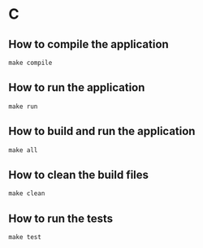 # C

## How to compile the application

`make compile`

## How to run the application

`make run`

## How to build and run the application

`make all`

## How to clean the build files

`make clean`

##  How to run the tests

`make test`
